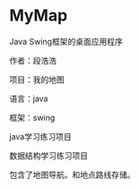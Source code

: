# MyMap

Java Swing框架的桌面应用程序

作者：段浩浩

项目：我的地图

语言：java

框架：swing

java学习练习项目

数据结构学习练习项目

包含了地图导航。和地点路线存储。
